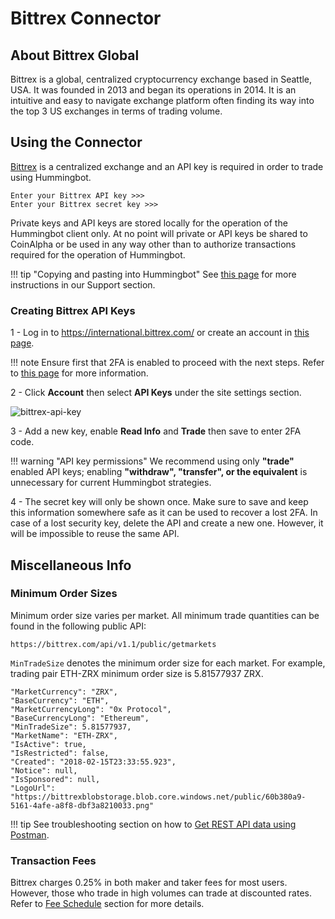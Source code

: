 # Bittrex Connector

## About Bittrex Global

Bittrex is a global, centralized cryptocurrency exchange based in Seattle, USA.  It was founded in 2013 and began its operations in 2014. It is an intuitive and easy to navigate exchange platform often finding its way into the top 3 US exchanges in terms of trading volume.


## Using the Connector

[Bittrex](https://international.bittrex.com/) is a centralized exchange and an API key is required in order to trade using Hummingbot.

```
Enter your Bittrex API key >>>
Enter your Bittrex secret key >>>
```

Private keys and API keys are stored locally for the operation of the Hummingbot client only. At no point will private or API keys be shared to CoinAlpha or be used in any way other than to authorize transactions required for the operation of Hummingbot.

!!! tip "Copying and pasting into Hummingbot"
    See [this page](https://docs.hummingbot.io/support/questions/#paste-items-from-clipboard-in-putty) for more instructions in our Support section.


### Creating Bittrex API Keys

1 - Log in to https://international.bittrex.com/ or create an account in [this page](https://international.bittrex.com/account/register).

!!! note
    Ensure first that 2FA is enabled to proceed with the next steps. Refer to [this page](https://bittrex.zendesk.com/hc/en-us/articles/115000198612-Two-Factor-Authentication-2FA-) for more information.

2 - Click **Account** then select **API Keys** under the site settings section.

![bittrex-api-key](/assets/img/bittrex_api_key.png)

3 - Add a new key, enable **Read Info** and **Trade** then save to enter 2FA code.

!!! warning "API key permissions"
    We recommend using only **"trade"** enabled API keys; enabling **"withdraw", "transfer", or the equivalent** is unnecessary for current Hummingbot strategies.

4 - The secret key will only be shown once. Make sure to save and keep this information somewhere safe as it can be used to recover a lost 2FA. In case of a lost security key, delete the API and create a new one. However, it will be impossible to reuse the same API.


## Miscellaneous Info

### Minimum Order Sizes

Minimum order size varies per market. All minimum trade quantities can be found in the following public API:

```
https://bittrex.com/api/v1.1/public/getmarkets
```

`MinTradeSize` denotes the minimum order size for each market. For example, trading pair ETH-ZRX minimum order size is 5.81577937 ZRX.

```
"MarketCurrency": "ZRX",
"BaseCurrency": "ETH",
"MarketCurrencyLong": "0x Protocol",
"BaseCurrencyLong": "Ethereum",
"MinTradeSize": 5.81577937,
"MarketName": "ETH-ZRX",
"IsActive": true,
"IsRestricted": false,
"Created": "2018-02-15T23:33:55.923",
"Notice": null,
"IsSponsored": null,
"LogoUrl": "https://bittrexblobstorage.blob.core.windows.net/public/60b380a9-5161-4afe-a8f8-dbf3a8210033.png"
```

!!! tip
    See troubleshooting section on how to [Get REST API data using Postman](/support/questions/#get-rest-api-data-using-postman).


### Transaction Fees

Bittrex charges 0.25% in both maker and taker fees for most users. However, those who trade in high volumes can trade at discounted rates. Refer to [Fee Schedule](https://bittrex.zendesk.com/hc/en-us/articles/115000199651-What-fees-does-Bittrex-charge-/) section for more details.
